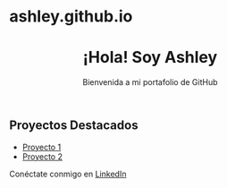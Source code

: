 # ashley.github.io

<!DOCTYPE html>
<html lang="es">
<head>
  <meta charset="UTF-8">
  <meta name="viewport" content="width=device-width, initial-scale=1.0">
  <title>Mi Portafolio</title>
  <link rel="stylesheet" href="style.css">
</head>
<body>
  <header>
    <h1>¡Hola! Soy Ashley</h1>
    <p>Bienvenida a mi portafolio de GitHub</p>
  </header>

  <section>
    <h2>Proyectos Destacados</h2>
    <ul>
      <li><a href="https://github.com/tu-usuario/proyecto1">Proyecto 1</a></li>
      <li><a href="https://github.com/tu-usuario/proyecto2">Proyecto 2</a></li>
      <!-- Agrega más proyectos aquí -->
    </ul>
  </section>

  <footer>
    <p>Conéctate conmigo en <a href="https://www.linkedin.com/in/tu-perfil">LinkedIn</a></p>
  </footer>
</body>
</html>
